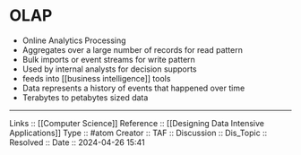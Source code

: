# OLAP

- Online Analytics Processing
- Aggregates over a large number of records for read pattern
- Bulk imports or event streams for write pattern
- Used by internal analysts for decision supports
- feeds into [[business intelligence]] tools
- Data represents a history of events that happened over time
- Terabytes to petabytes sized data

---
Links :: [[Computer Science]] 
Reference :: [[Designing Data Intensive Applications]]
Type :: #atom
Creator ::
TAF ::
Discussion ::
Dis_Topic :: 
Resolved ::
Date :: 2024-04-26 15:41
